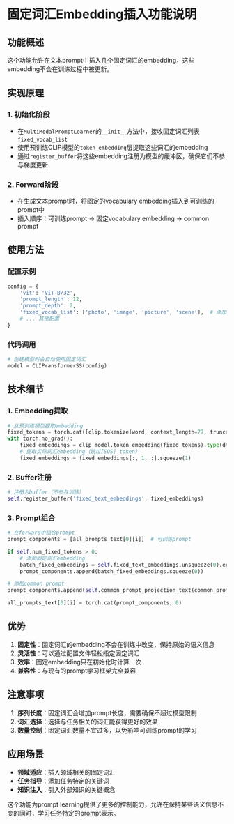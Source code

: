 # 固定词汇Embedding插入功能说明

## 功能概述
这个功能允许在文本prompt中插入几个固定词汇的embedding，这些embedding不会在训练过程中被更新。

## 实现原理

### 1. 初始化阶段
- 在`MultiModalPromptLearner`的`__init__`方法中，接收固定词汇列表`fixed_vocab_list`
- 使用预训练CLIP模型的`token_embedding`层提取这些词汇的embedding
- 通过`register_buffer`将这些embedding注册为模型的缓冲区，确保它们不参与梯度更新

### 2. Forward阶段
- 在生成文本prompt时，将固定的vocabulary embedding插入到可训练的prompt中
- 插入顺序：可训练prompt → 固定vocabulary embedding → common prompt

## 使用方法

### 配置示例
```python
config = {
    'vit': 'ViT-B/32',
    'prompt_length': 12,
    'prompt_depth': 2,
    'fixed_vocab_list': ['photo', 'image', 'picture', 'scene'],  # 添加固定词汇
    # ... 其他配置
}
```

### 代码调用
```python
# 创建模型时会自动使用固定词汇
model = CLIPransformerSS(config)
```

## 技术细节

### 1. Embedding提取
```python
# 从预训练模型提取embedding
fixed_tokens = torch.cat([clip.tokenize(word, context_length=77, truncate=True) for word in self.fixed_vocab_list])
with torch.no_grad():
    fixed_embeddings = clip_model.token_embedding(fixed_tokens).type(dtype)
    # 提取实际词汇embedding（跳过[SOS] token）
    fixed_embeddings = fixed_embeddings[:, 1, :].squeeze(1)
```

### 2. Buffer注册
```python
# 注册为buffer（不参与训练）
self.register_buffer('fixed_text_embeddings', fixed_embeddings)
```

### 3. Prompt组合
```python
# 在forward中组合prompt
prompt_components = [all_prompts_text[0][i]]  # 可训练prompt

if self.num_fixed_tokens > 0:
    # 添加固定词汇embedding
    batch_fixed_embeddings = self.fixed_text_embeddings.unsqueeze(0).expand(1, -1, -1)
    prompt_components.append(batch_fixed_embeddings.squeeze(0))

# 添加common prompt
prompt_components.append(self.common_prompt_projection_text(common_prompt))

all_prompts_text[0][i] = torch.cat(prompt_components, 0)
```

## 优势

1. **固定性**：固定词汇的embedding不会在训练中改变，保持原始的语义信息
2. **灵活性**：可以通过配置文件轻松指定固定词汇
3. **效率**：固定embedding只在初始化时计算一次
4. **兼容性**：与现有的prompt学习框架完全兼容

## 注意事项

1. **序列长度**：固定词汇会增加prompt长度，需要确保不超过模型限制
2. **词汇选择**：选择与任务相关的词汇能获得更好的效果
3. **数量控制**：固定词汇数量不宜过多，以免影响可训练prompt的学习

## 应用场景

- **领域适应**：插入领域相关的固定词汇
- **任务指导**：添加任务特定的关键词
- **知识注入**：引入外部知识的关键概念

这个功能为prompt learning提供了更多的控制能力，允许在保持某些语义信息不变的同时，学习任务特定的prompt表示。
